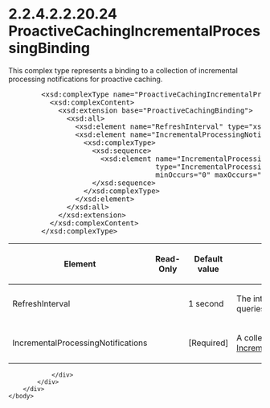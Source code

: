 <html dir="LTR" xmlns:mshelp="http://msdn.microsoft.com/mshelp" xmlns:ddue="http://ddue.schemas.microsoft.com/authoring/2003/5" xmlns:xlink="http://www.w3.org/1999/xlink" xmlns:tool="http://www.microsoft.com/tooltip">
    <head>
        <meta http-equiv="Content-Type" content="text/html; CHARSET=utf-8"></meta>
        <meta name="save" content="history"></meta>
        <title>2.2.4.2.2.20.24 ProactiveCachingIncrementalProcessingBinding</title>
        <xml>
            <mshelp:toctitle title="2.2.4.2.2.20.24 ProactiveCachingIncrementalProcessingBinding"></mshelp:toctitle>
            <mshelp:rltitle title="[MS-SSAS]: ProactiveCachingIncrementalProcessingBinding"></mshelp:rltitle>
            <mshelp:keyword index="A" term="26388866-4433-4d1f-835f-b48b72031786"></mshelp:keyword>
            <mshelp:attr name="DCSext.ContentType" value="open specification"></mshelp:attr>
            <mshelp:attr name="AssetID" value="26388866-4433-4d1f-835f-b48b72031786"></mshelp:attr>
            <mshelp:attr name="TopicType" value="kbRef"></mshelp:attr>
            <mshelp:attr name="DCSext.Title" value="[MS-SSAS]: ProactiveCachingIncrementalProcessingBinding" />
        </xml>
    </head>
    <body>
        <div id="header">
            <h1 class="heading">2.2.4.2.2.20.24 ProactiveCachingIncrementalProcessingBinding</h1>
        </div>
        <div id="mainSection">
            <div id="mainBody">
                <div id="allHistory" class="saveHistory"></div>
                <div id="sectionSection0" class="section" name="collapseableSection">
                    

<p>This complex type represents a binding to a collection of
incremental processing notifications for proactive caching. </p>

<dl>
<dd>
<div><pre>   &lt;xsd:complexType name=&quot;ProactiveCachingIncrementalProcessingBinding&quot; &gt;
     &lt;xsd:complexContent&gt;
       &lt;xsd:extension base=&quot;ProactiveCachingBinding&quot;&gt;
         &lt;xsd:all&gt;
           &lt;xsd:element name=&quot;RefreshInterval&quot; type=&quot;xsd:duration&quot; minOccurs=&quot;0&quot; /&gt;
           &lt;xsd:element name=&quot;IncrementalProcessingNotifications&quot; &gt;
             &lt;xsd:complexType&gt;
               &lt;xsd:sequence&gt;
                 &lt;xsd:element name=&quot;IncrementalProcessingNotification&quot;
                              type=&quot;IncrementalProcessingNotification&quot;
                              minOccurs=&quot;0&quot; maxOccurs=&quot;unbounded&quot;/&gt;
               &lt;/xsd:sequence&gt;
             &lt;/xsd:complexType&gt;
           &lt;/xsd:element&gt;
         &lt;/xsd:all&gt;
       &lt;/xsd:extension&gt;
     &lt;/xsd:complexContent&gt;
   &lt;/xsd:complexType&gt;
</pre></div>
</dd></dl>

<table>
 <thead>
  <tr>
   <th>
   <p>Element</p>
   </th>
   <th>
   <p>Read-Only</p>
   </th>
   <th>
   <p>Default value</p>
   </th>
   <th>
   <p>Description</p>
   </th>
  </tr>
 </thead>
 <tr>
  <td>
  <p>RefreshInterval</p>
  </td>
  <td>
  <p> </p>
  </td>
  <td>
  <p>1 second</p>
  </td>
  <td>
  <p>The interval for running the queries.</p>
  </td>
 </tr>
 <tr>
  <td>
  <p>IncrementalProcessingNotifications</p>
  </td>
  <td>
  <p> </p>
  </td>
  <td>
  <p>[Required]</p>
  </td>
  <td>
  <p>A collection of objects of type <a href="0e31649c-7dec-4288-841c-fb0da9c214bd.html">IncrementalProcessingNotification</a>.</p>
  </td>
 </tr>
</table>

<p> </p>


                </div>
            </div>
        </div>
    </body>
</html>